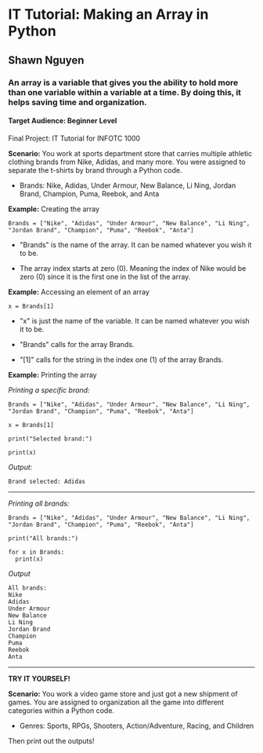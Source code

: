 # IT Tutorial: Making an Array in Python
## Shawn Nguyen
### An array is a variable that gives you the ability to hold more than one variable within a variable at a time. By doing this, it helps saving time and organization.
#### Target Audience: Beginner Level
Final Project: IT Tutorial for INFOTC 1000

**Scenario:** You work at sports department store that carries multiple athletic clothing brands from Nike, Adidas, and many more. You were assigned to separate the t-shirts by brand through a Python code.

- Brands: Nike, Adidas, Under Armour, New Balance, Li Ning, Jordan Brand, Champion, Puma, Reebok, and Anta

**Example:** Creating the array

`Brands = ["Nike", "Adidas", "Under Armour", "New Balance", "Li Ning", "Jordan Brand", "Champion", "Puma", "Reebok", "Anta"]`

- "Brands" is the name of the array. It can be named whatever you wish it to be.

- The array index starts at zero (0). Meaning the index of Nike would be zero (0) since it is the first one in the list of the array.

**Example:** Accessing an element of an array

`x = Brands[1]`

- "x" is just the name of the variable. It can be named whatever you wish it to be.

- "Brands" calls for the array Brands.

- "[1]" calls for the string in the index one (1) of the array Brands.

**Example:** Printing the array

*Printing a specific brand:*

```
Brands = ["Nike", "Adidas", "Under Armour", "New Balance", "Li Ning", "Jordan Brand", "Champion", "Puma", "Reebok", "Anta"]

x = Brands[1]

print("Selected brand:")

print(x)
```

*Output:*

```
Brand selected: Adidas
```

___

*Printing all brands:*

```
Brands = ["Nike", "Adidas", "Under Armour", "New Balance", "Li Ning", "Jordan Brand", "Champion", "Puma", "Reebok", "Anta"]

print("All brands:")

for x in Brands:
  print(x)
```

*Output*

```
All brands:
Nike
Adidas
Under Armour
New Balance
Li Ning
Jordan Brand
Champion
Puma
Reebok
Anta
```

___

**TRY IT YOURSELF!**

**Scenario:** You work a video game store and just got a new shipment of games. You are assigned to organization all the game into different categories within a Python code.

- Genres: Sports, RPGs, Shooters, Action/Adventure, Racing, and Children

Then print out the outputs!

